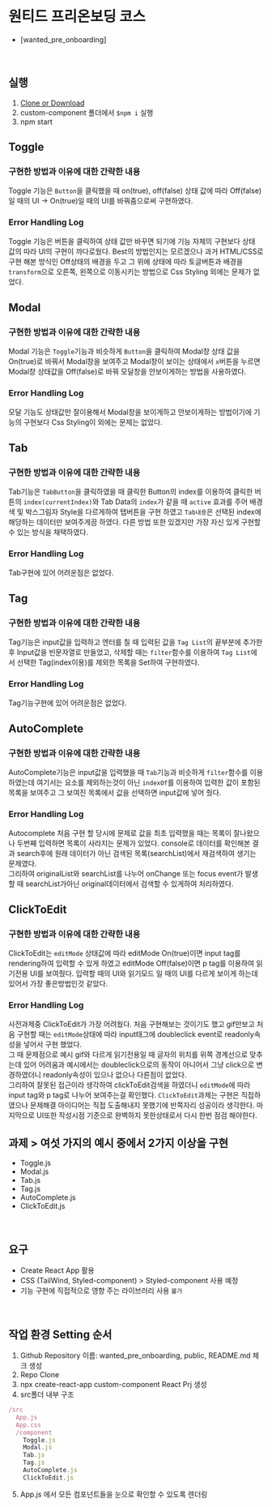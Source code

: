# 원티드 프리온보딩 코스
* [wanted_pre_onboarding]

<br/>

## 실행
1. [Clone or Download](https://github.com/wjdrbdyd/wanted_pre_onboarding.git)
2. custom-component 폴더에서 `$npm i` 실행
3. npm start
   
## Toggle
### 구현한 방법과 이유에 대한 간략한 내용
Toggle 기능은 `Button`을 클릭했을 때 on(true), off(false) 상태 값에 따라 Off(false)일 때의 UI → On(true)일 때의 UI를 바꿔줌으로써 구현하였다.
### Error Handling Log
Toggle 기능은 버튼을 클릭하여 상태 값만 바꾸면 되기에 기능 자체의 구현보다 상태 값의 따라 UI의 구현이 까다로웠다. Best의 방법인지는 모르겠으나 과거 HTML/CSS로 구현 해본 방식인 Off상태의 배경을 두고 그 위에 상태에 따라 토글버튼과 배경을 `transform`으로 오른쪽, 왼쪽으로 이동시키는 방법으로 Css Styling 외에는 문제가 없었다.
## Modal
### 구현한 방법과 이유에 대한 간략한 내용
Modal 기능은 `Toggle`기능과 비슷하게 `Button`을 클릭하여 Modal창 상태 값을 On(true)로 바꿔서 Modal창을 보여주고 Modal창이 보이는 상태에서 `x`버튼을 누르면 Modal창 상태값을 Off(false)로 바꿔 모달창을 안보이게하는 방법을 사용하였다.
### Error Handling Log
모달 기능도 상태값만 잘이용해서 Modal창을 보이게하고 안보이게하는 방법이기에 기능의 구현보다 Css Styling이 외에는 문제는 없었다.
## Tab
### 구현한 방법과 이유에 대한 간략한 내용
Tab기능은 `TabButton`을 클릭하였을 때 클릭한 Button의 index를 이용하여 클릭한 버튼의 `index(currentIndex)`와 Tab Data의 `index`가 같을 때 `active` 효과를 주어 배경색 및 박스그림자 Style을 다르게하여 탭버튼을 구현 하였고 `Tab내용`은 선택된 index에 해당하는 데이터만 보여주게끔 하였다. 다른 방법 또한 있겠지만 가장 자신 있게 구현할 수 있는 방식을 채택하였다.
### Error Handling Log
Tab구현에 있어 어려운점은 없었다.
## Tag
### 구현한 방법과 이유에 대한 간략한 내용
Tag기능은 input값을 입력하고 엔터를 칠 때 입력된 값을 `Tag List`의 끝부분에 추가한 후 Input값을 빈문자열로 만들었고, 삭제할 때는 `filter`함수를 이용하여 `Tag List`에서 선택한 Tag(index이용)를 제외한 목록을 Set하여 구현하였다.
### Error Handling Log
Tag기능구현에 있어 어려운점은 없었다.
## AutoComplete
### 구현한 방법과 이유에 대한 간략한 내용
AutoComplete기능은 input값을 입력했을 때 `Tab`기능과 비슷하게 `filter`함수를 이용하였는데 여기서는 요소를 제외하는것이 아닌 `indexOf`를 이용하여 입력한 값이 포함된 목록을 보여주고 그 보여진 목록에서 값을 선택하면 input값에 넣어 줬다.
### Error Handling Log
Autocomplete 처음 구현 할 당시에 문제로 값을 최초 입력했을 때는 목록이 잘나왔으나 두번째 입력하면 목록이 사라지는 문제가 있었다. console로 데이터를 확인해본 결과 search후에 원래 데이터가 아닌 검색된 목록(searchList)에서 재검색하여 생기는 문제였다.   
그리하여 originalList와 searchList를 나누어 onChange 또는 focus event가 발생할 때 searchList가아닌 original데이터에서 검색할 수 있게하여 처리하였다.
## ClickToEdit
### 구현한 방법과 이유에 대한 간략한 내용
ClickToEdit는 `editMode` 상태값에 따라 editMode On(true)이면 input tag를 rendering하여 입력할 수 있게 하였고 editMode Off(false)이면 p tag를 이용하여 읽기전용 UI를 보여줬다. 입력할 때의 UI와 읽기모드 일 때의 UI를 다르게 보이게 하는데 있어서 가장 좋은방법인것 같았다.
### Error Handling Log
사전과제중 ClickToEdit가 가장 어려웠다. 처음 구현해보는 것이기도 했고 gif만보고 처음 구현할 때는 `editMode`상태에 따라 input태그에 doubleclick event로 readonly속성을 넣어서 구현 했었다.  
그 때 문제점으로 예시 gif와 다르게 읽기전용일 때 글자의 위치를 위쪽 경계선으로 맞추는데 있어 어려움과 예시에서는 doubleclick으로의 동작이 아니어서 그냥 click으로 변경하였더니 readonly속성이 있으나 없으나 다른점이 없었다.  
그리하여 잘못된 접근이라 생각하여 clickToEdit검색을 하였더니 `editMode`에 따라 input tag와 p tag로 나누어 보여주는걸 확인했다.    `ClickToEdit`과제는 구현은 직접하였으나 문제해결 아이디어는 직접 도출해내지 못했기에 반쪽자리 성공이라 생각한다.   마지막으로 UI또한 작성시점 기준으로 완벽하지 못한상태로서 다시 한번 점검 해야한다.

## 과제 > 여섯 가지의 예시 중에서 2가지 이상을 구현 
* Toggle.js
* Modal.js
* Tab.js
* Tag.js
* AutoComplete.js
* ClickToEdit.js

<br/>

## 요구
* Create React App 활용
* CSS (TailWind, Styled-component) > Styled-component 사용 예정
* 기능 구현에 직접적으로 영향 주는 라이브러리 사용 `불가` 

<br/>

## 작업 환경 Setting 순서
1. Github Repository 이름: wanted_pre_onboarding, public, README.md 체크 생성
2. Repo Clone
3. npx create-react-app custom-component React Prj 생성
4. src폴더 내부 구조 
```javascript
/src
  App.js
  App.css
  /component
    Toggle.js
    Modal.js
    Tab.js
    Tag.js
    AutoComplete.js
    ClickToEdit.js
```

5. App.js 에서 모든 컴포넌트들을 눈으로 확인할 수 있도록 렌더링
</br>


